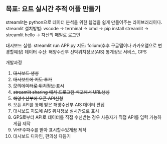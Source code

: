 ## 목표: 요트 실시간 추적 어플 만들기
streamlit는 python으로 데이터 분석을 위한 웹앱을 쉽게 만들어주는 라이브러리이다.\
streamlit 설치방법: vscode -> terminal -> cmd -> pip install streamlit -> streamlit hello -> 자신의 매일로 로그인

대시보드 실행: streamlit run APP.py
지도: folium(추후 구글맵이나 카카오맵으로 변경할예정)
데이터 수신: 해양수산부 선박위치정보(AIS) 통계정보 서비스, GPS

개발과정
1. ~~대시보드 생성~~
2. ~~대시보드에 지도 추가~~
3. ~~모의데이터로 위치정보 표시~~
4. ~~streamlit sharing 에서 프로그램 배포해서 URL생성~~ 
5. ~~해양수산부에 오픈 API신청~~ 
6. 오픈 API를 통해 받은 해양수산부 AIS 데이터 편집
7. 대시보드 지도에 AIS 위치정보 실시간으로 표시
8. GPS로부터 API로 데이터를 직접 수신받는 경우 사용자가 직접 API를 입력 가능하게끔 제작
9. VHF주파수를 받아 표시할수있게끔 제작
10. 대시보드 디자인, 편의성 다듬기



